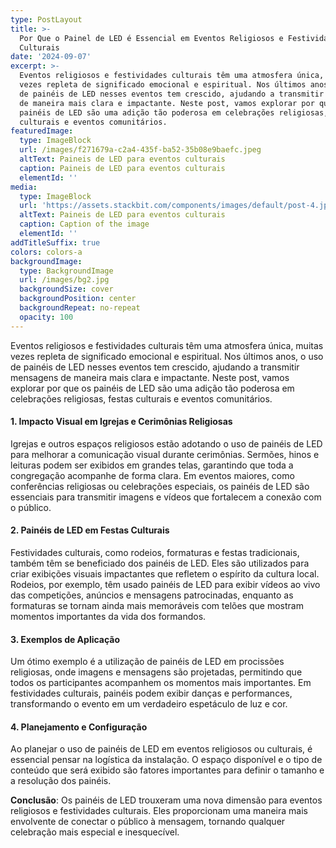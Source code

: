 ```yaml
---
type: PostLayout
title: >-
  Por Que o Painel de LED é Essencial em Eventos Religiosos e Festividades
  Culturais
date: '2024-09-07'
excerpt: >-
  Eventos religiosos e festividades culturais têm uma atmosfera única, muitas
  vezes repleta de significado emocional e espiritual. Nos últimos anos, o uso
  de painéis de LED nesses eventos tem crescido, ajudando a transmitir mensagens
  de maneira mais clara e impactante. Neste post, vamos explorar por que os
  painéis de LED são uma adição tão poderosa em celebrações religiosas, festas
  culturais e eventos comunitários.
featuredImage:
  type: ImageBlock
  url: /images/f271679a-c2a4-435f-ba52-35b08e9baefc.jpeg
  altText: Paineis de LED para eventos culturais
  caption: Paineis de LED para eventos culturais
  elementId: ''
media:
  type: ImageBlock
  url: 'https://assets.stackbit.com/components/images/default/post-4.jpeg'
  altText: Paineis de LED para eventos culturais
  caption: Caption of the image
  elementId: ''
addTitleSuffix: true
colors: colors-a
backgroundImage:
  type: BackgroundImage
  url: /images/bg2.jpg
  backgroundSize: cover
  backgroundPosition: center
  backgroundRepeat: no-repeat
  opacity: 100
---
```

Eventos religiosos e festividades culturais têm uma atmosfera única, muitas vezes repleta de significado emocional e espiritual. Nos últimos anos, o uso de painéis de LED nesses eventos tem crescido, ajudando a transmitir mensagens de maneira mais clara e impactante. Neste post, vamos explorar por que os painéis de LED são uma adição tão poderosa em celebrações religiosas, festas culturais e eventos comunitários.

#### 1. Impacto Visual em Igrejas e Cerimônias Religiosas

Igrejas e outros espaços religiosos estão adotando o uso de painéis de LED para melhorar a comunicação visual durante cerimônias. Sermões, hinos e leituras podem ser exibidos em grandes telas, garantindo que toda a congregação acompanhe de forma clara. Em eventos maiores, como conferências religiosas ou celebrações especiais, os painéis de LED são essenciais para transmitir imagens e vídeos que fortalecem a conexão com o público.

#### 2. Painéis de LED em Festas Culturais

Festividades culturais, como rodeios, formaturas e festas tradicionais, também têm se beneficiado dos painéis de LED. Eles são utilizados para criar exibições visuais impactantes que refletem o espírito da cultura local. Rodeios, por exemplo, têm usado painéis de LED para exibir vídeos ao vivo das competições, anúncios e mensagens patrocinadas, enquanto as formaturas se tornam ainda mais memoráveis com telões que mostram momentos importantes da vida dos formandos.

#### 3. Exemplos de Aplicação

Um ótimo exemplo é a utilização de painéis de LED em procissões religiosas, onde imagens e mensagens são projetadas, permitindo que todos os participantes acompanhem os momentos mais importantes. Em festividades culturais, painéis podem exibir danças e performances, transformando o evento em um verdadeiro espetáculo de luz e cor.

#### 4. Planejamento e Configuração

Ao planejar o uso de painéis de LED em eventos religiosos ou culturais, é essencial pensar na logística da instalação. O espaço disponível e o tipo de conteúdo que será exibido são fatores importantes para definir o tamanho e a resolução dos painéis.

**Conclusão**: Os painéis de LED trouxeram uma nova dimensão para eventos religiosos e festividades culturais. Eles proporcionam uma maneira mais envolvente de conectar o público à mensagem, tornando qualquer celebração mais especial e inesquecível.
